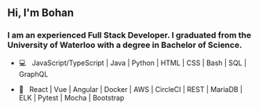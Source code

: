 <h2> Hi, I'm Bohan</h2>

<h3>I am an experienced Full Stack Developer. I graduated from the University of Waterloo with a degree in Bachelor of Science.</h3>

- 💻 &nbsp; JavaScript/TypeScript | Java | Python | HTML | CSS | Bash | SQL | GraphQL

- 🔧 &nbsp; React | Vue | Angular | Docker | AWS | CircleCI | REST | MariaDB | ELK | Pytest | Mocha | Bootstrap
